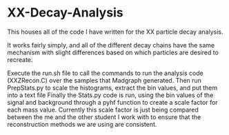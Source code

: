 # XX-Decay-Analysis

This houses all of the code I have written for the XX particle decay analysis. 


It works fairly simply, and all of the different decay chains have the same mechanism with slight differences based on which particles are desired to recreate.

Execute the run.sh file to call the commands to run the analysis code (XXZRecon.C) over the samples that Madgraph generated.
Then run PrepStats.py to scale the histograms, extract the bin values, and put them into a text file
Finally the Stats.py code is run, using the bin values of the signal and background through a pyhf function to create a scale factor for each mass value. Currently this scale factor is just being compared between the me and the other student I work with to ensure that the reconstruction methods we are using are consistent. 

